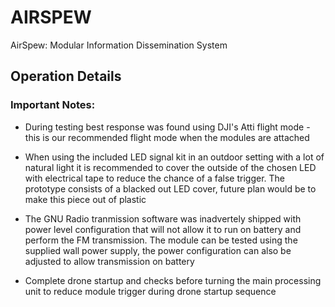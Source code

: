 
# AIRSPEW
AirSpew: Modular Information Dissemination System

## Operation Details

### Important Notes:
* During testing best response was found using DJI's Atti flight mode - this is our recommended flight mode when the modules are attached

* When using the included LED signal kit in an outdoor setting with a lot of natural light it is recommended to cover the outside of the chosen LED with electrical tape to reduce the chance of a false trigger. The prototype consists of a blacked out LED cover, future plan would be to make this piece out of plastic

* The GNU Radio tranmission software was inadvertely shipped with power level configuration that  will not allow it to run on battery and perform the FM transmission. The module can be tested using the supplied wall power supply, the power configuration can also be adjusted to allow transmission on battery

* Complete drone startup and checks before turning the main processing unit to reduce module trigger during drone startup sequence

